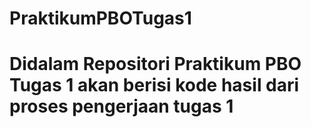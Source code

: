 # PraktikumPBOTugas1

# Didalam Repositori Praktikum PBO Tugas 1 akan berisi kode hasil dari proses pengerjaan tugas 1

